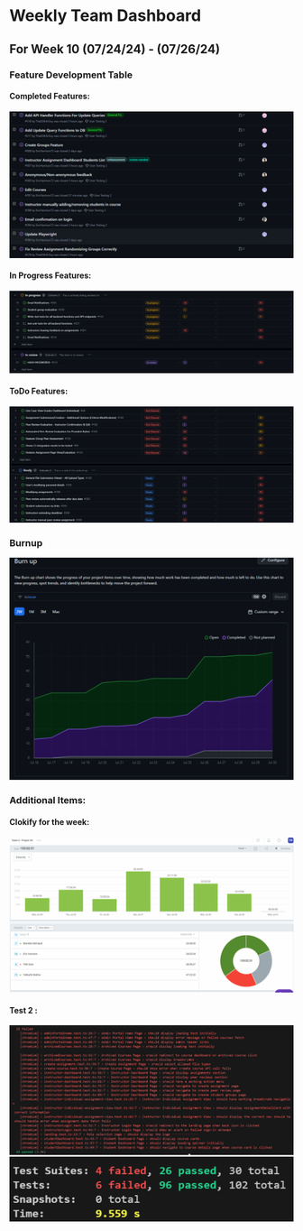 # Weekly Team Dashboard
## For Week 10 (07/24/24) - (07/26/24) 

<div style="width: 100%;">
<p float="left">
    <h3>Feature Development Table</h3>
    <h4> Completed Features: </h4>
        <img src="./images/week11Done.png" width="max" />
    <h4> In Progress Features: </h4>
        <img src="./images/week11InProgress.png" width="max" />
    <h4> ToDo Features: </h4>
        <img src="./images/week11Todo.png" width="max" />
    <h3>Burnup</h3>
        <img src="./images/week11Burnup.png" width="max" />
        <h3>Additional Items: </h3>
    <h4>Clokify for the week:</h4>
 <img src="./images/week11Clokify.png" width="max" />
    <h4>Test 2 :</h4>
    <img src="./images/test1.png" width="max" />
    <img src="./images/test2.png" width="max" />
</p>

</div>


